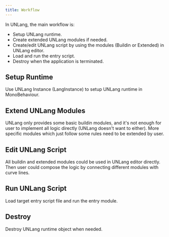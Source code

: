 ```yaml
---
title: Workflow
---
```


In UNLang, the main workflow is:

* Setup UNLang runtime.
* Create extended UNLang modules if needed.
* Create/edit UNLang script by using the modules (Buildin or Extended) in UNLang editor.
* Load and run the entry script.
* Destroy when the application is terminated.

## Setup Runtime

Use UNLang Instance (LangInstance) to setup UNLang runtime in MonoBehaviour.

## Extend UNLang Modules

UNLang only provides some basic buildin modules, and it's not enough for user to implement all logic directly (UNLang doesn't want to either). More specific modules which just follow some rules need to be extended by user.

## Edit UNLang Script

All buildin and extended modules could be used in UNLang editor directly. Then user could compose the logic by connecting different modules with curve lines.

## Run UNLang Script

Load target entry script file and run the entry module.

## Destroy

Destroy UNLang runtime object when needed.
